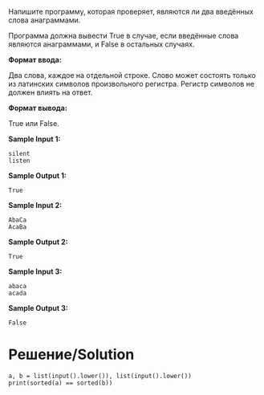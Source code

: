 Напишите программу, которая проверяет, являются ли два введённых слова анаграммами.

Программа должна вывести True в случае, если введённые слова являются анаграммами, и False в остальных случаях.

**Формат ввода:**

Два слова, каждое на отдельной строке. 
Слово может состоять только из латинских символов произвольного регистра. Регистр символов не должен влиять на ответ.

**Формат вывода:**

True или False.

**Sample Input 1:**
```
silent
listen
```
**Sample Output 1:**
```
True
```
**Sample Input 2:**
```
AbaCa
AcaBa
```
**Sample Output 2:**
```
True
```
**Sample Input 3:**
```
abaca
acada
```
**Sample Output 3:**
```
False
```
# Решение/Solution

```
a, b = list(input().lower()), list(input().lower())
print(sorted(a) == sorted(b))
```
